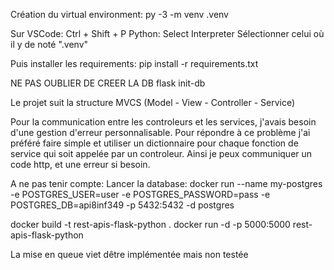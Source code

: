 Création du virtual environment:
py -3 -m venv .venv

Sur VSCode: 
Ctrl + Shift + P
Python: Select Interpreter
Sélectionner celui où il y de noté ".venv"

Puis installer les requirements:
pip install -r requirements.txt


NE PAS OUBLIER DE CREER LA DB
flask init-db


Le projet suit la structure MVCS (Model - View - Controller - Service)

Pour la communication entre les controleurs et les services, j'avais besoin d'une gestion d'erreur personnalisable. Pour répondre à ce problème j'ai préféré faire simple et utiliser un dictionnaire pour chaque fonction de service qui soit appelée par un controleur. Ainsi je peux communiquer un code http, et une erreur si besoin. 


A ne pas tenir compte:
Lancer la database: docker run --name my-postgres -e POSTGRES_USER=user -e POSTGRES_PASSWORD=pass -e POSTGRES_DB=api8inf349 -p 5432:5432 -d postgres

docker build -t rest-apis-flask-python .
docker run -d -p 5000:5000 rest-apis-flask-python

La mise en queue viet dêtre implémentée mais non testée